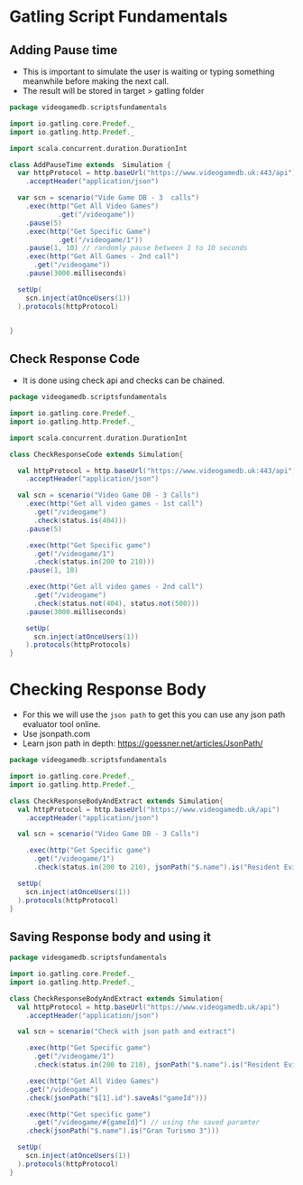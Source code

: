 # Gatling Script Fundamentals

## Adding Pause time 
* This is important to simulate the user is waiting or typing something meanwhile before making the next call. 
* The result will be stored in target > gatling folder 
```scala
package videogamedb.scriptsfundamentals

import io.gatling.core.Predef._
import io.gatling.http.Predef._

import scala.concurrent.duration.DurationInt

class AddPauseTime extends  Simulation {
  var httpProtocol = http.baseUrl("https://www.videogamedb.uk:443/api")
    .acceptHeader("application/json")

  var scn = scenario("Vide Game DB - 3  calls")
    .exec(http("Get All Video Games")
            .get("/videogame"))
    .pause(5)
    .exec(http("Get Specific Game")
            .get("/videogame/1"))
    .pause(1, 10) // randomly pause between 1 to 10 seconds
    .exec(http("Get All Games - 2nd call")
      .get("/videogame"))
    .pause(3000.milliseconds)

  setUp(
    scn.inject(atOnceUsers(1))
  ).protocols(httpProtocol)


}

```

## Check Response Code 

* It is done using check api and checks can be chained. 


```scala
package videogamedb.scriptsfundamentals

import io.gatling.core.Predef._
import io.gatling.http.Predef._

import scala.concurrent.duration.DurationInt

class CheckResponseCode extends Simulation{

  val httpProtocol = http.baseUrl("https://www.videogamedb.uk:443/api")
    .acceptHeader("application/json")

  val scn = scenario("Video Game DB - 3 Calls")
    .exec(http("Get all video games - 1st call")
      .get("/videogame")
      .check(status.is(404)))
    .pause(5)

    .exec(http("Get Specific game")
      .get("/videogame/1")
      .check(status.in(200 to 210)))
    .pause(1, 10)

    .exec(http("Get all video games - 2nd call")
      .get("/videogame")
      .check(status.not(404), status.not(500)))
    .pause(3000.milliseconds)

    setUp(
      scn.inject(atOnceUsers(1))
    ).protocols(httpProtocols)
}
```

# Checking Response Body

* For this we will use the `json path` to get this you can use any json path evaluator tool online.
* Use jsonpath.com
* Learn json path in depth: https://goessner.net/articles/JsonPath/

```scala 
package videogamedb.scriptsfundamentals

import io.gatling.core.Predef._
import io.gatling.http.Predef._

class CheckResponseBodyAndExtract extends Simulation{
  val httpProtocol = http.baseUrl("https://www.videogamedb.uk/api")
    .acceptHeader("application/json")

  val scn = scenario("Video Game DB - 3 Calls")

    .exec(http("Get Specific game")
      .get("/videogame/1")
      .check(status.in(200 to 210), jsonPath("$.name").is("Resident Evil 4")))

  setUp(
    scn.inject(atOnceUsers(1))
  ).protocols(httpProtocol)
}
```

## Saving Response body and using it

```scala
package videogamedb.scriptsfundamentals

import io.gatling.core.Predef._
import io.gatling.http.Predef._

class CheckResponseBodyAndExtract extends Simulation{
  val httpProtocol = http.baseUrl("https://www.videogamedb.uk/api")
    .acceptHeader("application/json")

  val scn = scenario("Check with json path and extract")

    .exec(http("Get Specific game")
      .get("/videogame/1")
      .check(status.in(200 to 210), jsonPath("$.name").is("Resident Evil 4")))

    .exec(http("Get All Video Games")
    .get("/videogame")
    .check(jsonPath("$[1].id").saveAs("gameId")))

    .exec(http("Get specific game")
      .get("/videogame/#{gameId}") // using the saved paramter
    .check(jsonPath("$.name").is("Gran Turismo 3")))

  setUp(
    scn.inject(atOnceUsers(1))
  ).protocols(httpProtocol)
}

```